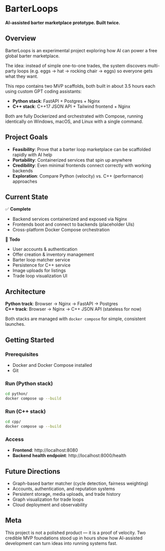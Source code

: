 # BarterLoops

**AI-assisted barter marketplace prototype. Built twice.**

## Overview

BarterLoops is an experimental project exploring how AI can power a free global barter marketplace.

The idea: instead of simple one-to-one trades, the system discovers multi-party loops (e.g. eggs → hat → rocking chair → eggs) so everyone gets what they want.

This repo contains two MVP scaffolds, both built in about 3.5 hours each using custom GPT coding assistants:

- **Python stack**: FastAPI + Postgres + Nginx
- **C++ stack**: C++17 JSON API + Tailwind frontend + Nginx

Both are fully Dockerized and orchestrated with Compose, running identically on Windows, macOS, and Linux with a single command.

## Project Goals

- **Feasibility**: Prove that a barter loop marketplace can be scaffolded rapidly with AI help
- **Portability**: Containerized services that spin up anywhere
- **Credibility**: Even minimal frontends connect correctly with working backends
- **Exploration**: Compare Python (velocity) vs. C++ (performance) approaches

## Current State

✅ **Complete**
- Backend services containerized and exposed via Nginx
- Frontends boot and connect to backends (placeholder UIs)
- Cross-platform Docker Compose orchestration

🚧 **Todo**
- User accounts & authentication
- Offer creation & inventory management
- Barter loop matcher service
- Persistence for C++ service
- Image uploads for listings
- Trade loop visualization UI

## Architecture

**Python track**: Browser → Nginx → FastAPI → Postgres  
**C++ track**: Browser → Nginx → C++ JSON API (stateless for now)

Both stacks are managed with `docker compose` for simple, consistent launches.

## Getting Started

### Prerequisites
- Docker and Docker Compose installed
- Git

### Run (Python stack)
```bash
cd python/
docker compose up --build
```

### Run (C++ stack)
```bash
cd cpp/
docker compose up --build
```

### Access
- **Frontend**: http://localhost:8080
- **Backend health endpoint**: http://localhost:8000/health

## Future Directions

- Graph-based barter matcher (cycle detection, fairness weighting)
- Accounts, authentication, and reputation systems
- Persistent storage, media uploads, and trade history
- Graph visualization for trade loops
- Cloud deployment and observability

## Meta

This project is not a polished product — it is a proof of velocity. Two credible MVP foundations stood up in hours show how AI-assisted development can turn ideas into running systems fast.

